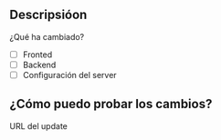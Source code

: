 ## Descripsióon
¿Qué ha cambiado?

- [ ] Fronted
- [ ] Backend
- [ ] Configuración del server

## ¿Cómo puedo probar los cambios?
URL del update
